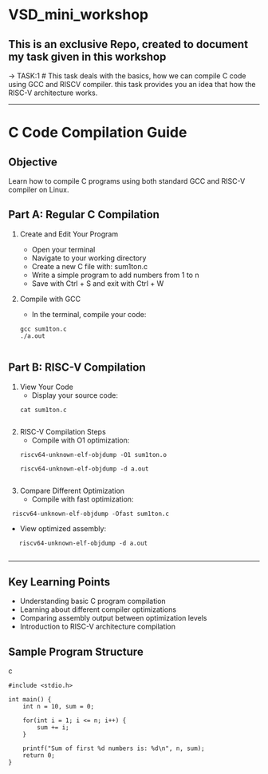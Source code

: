 # VSD_mini_workshop
This is an exclusive Repo, created to document my task given in this workshop
---
→ TASK:1   # This task deals with the basics, how we can compile C code using GCC and RISCV compiler. this task provides you an idea that how the RISC-V architecture works.

---
#  C Code Compilation Guide
## Objective
Learn how to compile C programs using both standard GCC and RISC-V compiler on Linux.

## Part A: Regular C Compilation
1. Create and Edit Your Program
   - Open your terminal
   - Navigate to your working directory
   - Create a new C file with: sum1ton.c
   - Write a simple program to add numbers from 1 to n
   - Save with Ctrl + S and exit with Ctrl + W


2. Compile with GCC
   - In the terminal, compile your code:
   ```
   gcc sum1ton.c
   ./a.out
   

## Part B: RISC-V Compilation
1. View Your Code
   - Display your source code:
   ```
   cat sum1ton.c
   

2. RISC-V Compilation Steps
   - Compile with O1 optimization:
   ```
   riscv64-unknown-elf-objdump -O1 sum1ton.o

   riscv64-unknown-elf-objdump -d a.out
   

3. Compare Different Optimization
   - Compile with fast optimization:
  ```
   riscv64-unknown-elf-objdump -Ofast sum1ton.c
```
   
   - View optimized assembly:
```
   riscv64-unknown-elf-objdump -d a.out
  ```
```
```
   ---

## Key Learning Points
- Understanding basic C program compilation
- Learning about different compiler optimizations
- Comparing assembly output between optimization levels
- Introduction to RISC-V architecture compilation

## Sample Program Structure
c
```
#include <stdio.h>

int main() {
    int n = 10, sum = 0;
    
    for(int i = 1; i <= n; i++) {
        sum += i;
    }
    
    printf("Sum of first %d numbers is: %d\n", n, sum);
    return 0;
}
